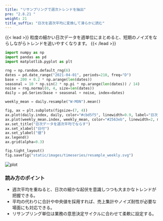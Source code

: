 ```yaml
---
title: "リサンプリングで週次トレンドを抽出"
pre: "2.8.21 "
weight: 21
title_suffix: "日次を週次平均に変換して滑らかに読む"
---
```


{{< lead >}}
粒度の細かい日次データを週単位にまとめると、短期のノイズをならしながらトレンドを追いやすくなります。
{{< /lead >}}

```python
import numpy as np
import pandas as pd
import matplotlib.pyplot as plt

rng = np.random.default_rng(6)
dates = pd.date_range("2021-04-01", periods=210, freq="D")
base = 200 + 0.2 * np.arange(len(dates))
seasonal = 10 * np.sin(2 * np.pi * np.arange(len(dates)) / 14)
noise = rng.normal(0, 4, size=len(dates))
daily = pd.Series(base + seasonal + noise, index=dates)

weekly_mean = daily.resample("W-MON").mean()

fig, ax = plt.subplots(figsize=(7, 4))
ax.plot(daily.index, daily, color="#cbd5f5", linewidth=0.9, label="日次")
ax.plot(weekly_mean.index, weekly_mean, color="#2563eb", linewidth=2, marker="o", label="週次平均")
ax.set_title("日次データを週次平均でならす")
ax.set_xlabel("日付")
ax.set_ylabel("値")
ax.legend()
ax.grid(alpha=0.3)

fig.tight_layout()
fig.savefig("static/images/timeseries/resample_weekly.svg")
```

![plot](/images/timeseries/resample_weekly.svg)

### 読み方のポイント

- 週次平均を重ねると、日次の細かな起伏を意識しつつも大まかなトレンドが把握できる。
- 平均の代わりに合計や中央値を採用すれば、売上集計やノイズ耐性が必要な場面にも対応できる。
- リサンプリング単位は業務の意思決定サイクルに合わせて柔軟に設定する。

